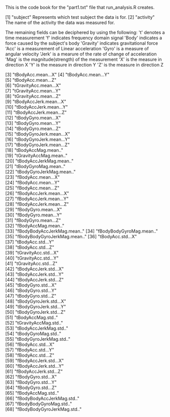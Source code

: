 This is the code book for the "part1.txt" file that run_analysis.R creates.

 [1] "subject"
  Represents which test subject the data is for.
 [2] "activity"   
  The name of the activity the data was measured for.
  
  The remaining fields can be deciphered by using the following:
    't' denotes a time measurement 
    'f' indicates frequency domain signal
    'Body' indicates a force caused by the subject's body
    'Gravity' indicates gravitational force
    'Acc' is a measurement of Linear acceleration
    'Gyro' is a measure of angular velocity
    'Jerk' is a mearure of the rate of change of acceleration
    'Mag' is the magnitude(strength) of the measurement
    'X' is the measure in direction X
    'Y' is the measure in direction Y
    'Z' is the measure in direction Z
    
 [3] "tBodyAcc.mean...X"
 [4] "tBodyAcc.mean...Y"          
 [5] "tBodyAcc.mean...Z"          
 [6] "tGravityAcc.mean...X"       
 [7] "tGravityAcc.mean...Y"       
 [8] "tGravityAcc.mean...Z"       
 [9] "tBodyAccJerk.mean...X"      
[10] "tBodyAccJerk.mean...Y"      
[11] "tBodyAccJerk.mean...Z"      
[12] "tBodyGyro.mean...X"         
[13] "tBodyGyro.mean...Y"         
[14] "tBodyGyro.mean...Z"         
[15] "tBodyGyroJerk.mean...X"     
[16] "tBodyGyroJerk.mean...Y"     
[17] "tBodyGyroJerk.mean...Z"     
[18] "tBodyAccMag.mean.."         
[19] "tGravityAccMag.mean.."      
[20] "tBodyAccJerkMag.mean.."     
[21] "tBodyGyroMag.mean.."        
[22] "tBodyGyroJerkMag.mean.."    
[23] "fBodyAcc.mean...X"          
[24] "fBodyAcc.mean...Y"          
[25] "fBodyAcc.mean...Z"          
[26] "fBodyAccJerk.mean...X"      
[27] "fBodyAccJerk.mean...Y"      
[28] "fBodyAccJerk.mean...Z"      
[29] "fBodyGyro.mean...X"         
[30] "fBodyGyro.mean...Y"         
[31] "fBodyGyro.mean...Z"         
[32] "fBodyAccMag.mean.."         
[33] "fBodyBodyAccJerkMag.mean.." 
[34] "fBodyBodyGyroMag.mean.."    
[35] "fBodyBodyGyroJerkMag.mean.."
[36] "tBodyAcc.std...X"           
[37] "tBodyAcc.std...Y"           
[38] "tBodyAcc.std...Z"           
[39] "tGravityAcc.std...X"        
[40] "tGravityAcc.std...Y"        
[41] "tGravityAcc.std...Z"        
[42] "tBodyAccJerk.std...X"       
[43] "tBodyAccJerk.std...Y"       
[44] "tBodyAccJerk.std...Z"       
[45] "tBodyGyro.std...X"          
[46] "tBodyGyro.std...Y"          
[47] "tBodyGyro.std...Z"          
[48] "tBodyGyroJerk.std...X"      
[49] "tBodyGyroJerk.std...Y"      
[50] "tBodyGyroJerk.std...Z"      
[51] "tBodyAccMag.std.."          
[52] "tGravityAccMag.std.."       
[53] "tBodyAccJerkMag.std.."      
[54] "tBodyGyroMag.std.."         
[55] "tBodyGyroJerkMag.std.."     
[56] "fBodyAcc.std...X"           
[57] "fBodyAcc.std...Y"           
[58] "fBodyAcc.std...Z"           
[59] "fBodyAccJerk.std...X"       
[60] "fBodyAccJerk.std...Y"       
[61] "fBodyAccJerk.std...Z"       
[62] "fBodyGyro.std...X"          
[63] "fBodyGyro.std...Y"          
[64] "fBodyGyro.std...Z"          
[65] "fBodyAccMag.std.."          
[66] "fBodyBodyAccJerkMag.std.."  
[67] "fBodyBodyGyroMag.std.."     
[68] "fBodyBodyGyroJerkMag.std.."

